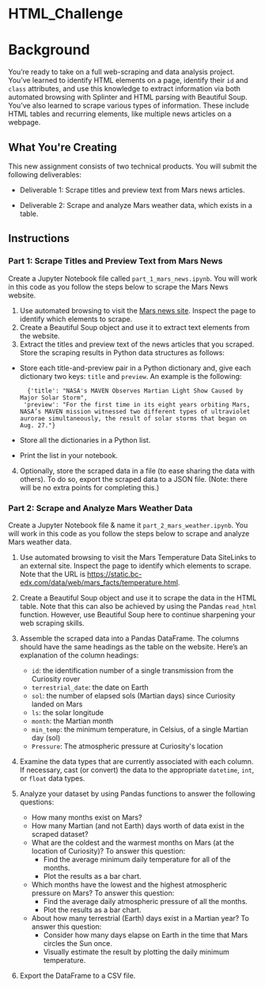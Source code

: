 # **HTML_Challenge**

# **Background**
You’re ready to take on a full web-scraping and data analysis project. You’ve learned to identify HTML elements on a page, identify their <code>id</code> and <code>class</code> attributes, and use this knowledge to extract information via both automated browsing with Splinter and HTML parsing with Beautiful Soup. You’ve also learned to scrape various types of information. These include HTML tables and recurring elements, like multiple news articles on a webpage.

## **What You're Creating**
This new assignment consists of two technical products. You will submit the following deliverables:

  * Deliverable 1: Scrape titles and preview text from Mars news articles.

  * Deliverable 2: Scrape and analyze Mars weather data, which exists in a table.

## **Instructions**
### **Part 1: Scrape Titles and Preview Text from Mars News**
Create a Jupyter Notebook file called <code>part_1_mars_news.ipynb</code>. You will work in this code as you follow the steps below to scrape the Mars News website.

  1. Use automated browsing to visit the [Mars news site](https://static.bc-edx.com/data/web/mars_news/index.html). Inspect the page to identify which elements to scrape.
  2. Create a Beautiful Soup object and use it to extract text elements from the website.
  3. Extract the titles and preview text of the news articles that you scraped. Store the scraping results in Python data structures as follows:
 * Store each title-and-preview pair in a Python dictionary and, give each dictionary two keys: <code>title</code> and <code>preview</code>. An example is the following:

         {'title': "NASA's MAVEN Observes Martian Light Show Caused by Major Solar Storm", 
        'preview': "For the first time in its eight years orbiting Mars, NASA’s MAVEN mission witnessed two different types of ultraviolet aurorae simultaneously, the result of solar storms that began on Aug. 27."}
  
  * Store all the dictionaries in a Python list.

  * Print the list in your notebook.

4. Optionally, store the scraped data in a file (to ease sharing the data with others). To do so, export the scraped data to a JSON file. (Note: there will be no extra points for completing this.)

### **Part 2: Scrape and Analyze Mars Weather Data**
Create a Jupyter Notebook file & name it <code>part_2_mars_weather.ipynb</code>. You will work in this code as you follow the steps below to scrape and analyze Mars weather data.

1. Use automated browsing to visit the Mars Temperature Data SiteLinks to an external site. Inspect the page to identify which elements to scrape. Note that the URL is https://static.bc-edx.com/data/web/mars_facts/temperature.html.
2. Create a Beautiful Soup object and use it to scrape the data in the HTML table. Note that this can also be achieved by using the Pandas <code>read_html</code> function. However, use Beautiful Soup here to continue sharpening your web scraping skills.
3. Assemble the scraped data into a Pandas DataFrame. The columns should have the same headings as the table on the website. Here’s an explanation of the column headings:

    * <code>id</code>: the identification number of a single transmission from the Curiosity rover
    * <code>terrestrial_date</code>: the date on Earth
    * <code>sol</code>: the number of elapsed sols (Martian days) since Curiosity landed on Mars
    * <code>ls</code>: the solar longitude
    * <code>month</code>: the Martian month
    * <code>min_temp</code>: the minimum temperature, in Celsius, of a single Martian day (sol)
    * <code>Pressure</code>: The atmospheric pressure at Curiosity's location
  
4. Examine the data types that are currently associated with each column. If necessary, cast (or convert) the data to the appropriate <code>datetime</code>, <code>int</code>, or <code>float</code> data types.
5. Analyze your dataset by using Pandas functions to answer the following questions:

   * How many months exist on Mars?
   * How many Martian (and not Earth) days worth of data exist in the scraped dataset?
   * What are the coldest and the warmest months on Mars (at the location of Curiosity)? To answer this question:
     * Find the average minimum daily temperature for all of the months.
     * Plot the results as a bar chart.
   * Which months have the lowest and the highest atmospheric pressure on Mars? To answer this question:
     * Find the average daily atmospheric pressure of all the months.
     * Plot the results as a bar chart.
   * About how many terrestrial (Earth) days exist in a Martian year? To answer this question:
     * Consider how many days elapse on Earth in the time that Mars circles the Sun once.
     * Visually estimate the result by plotting the daily minimum temperature.
 6. Export the DataFrame to a CSV file.
























     

